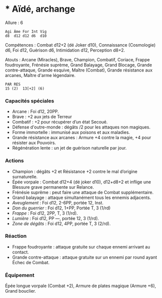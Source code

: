 # * Aïdé, archange

Allure : 6

	Agi	Âme	For	Int	Vig
	d8	d12	d12	d6	d10

Compétences : Combat d12+2 (dé Joker d10), Connaissance (Cosmologie) d6, Foi d12, Guérison d6, Intimidation d12, Perception d8+2.

Atouts : Arcane (Miracles), Brave, Champion, Combatif, Coriace, Frappe foudroyante, Frénésie suprème, Grand Balayage, Grand Blocage, Grande contre-attaque, Grande esquive, Maître (Combat), Grande résistance aux arcanes, Maître d'arme légendaire.

	PAR	RES
	15 (2)	13[+2] (6)

### Capacités spéciales
- Arcane : Foi d12, 20PP.
- Brave : +2 aux jets de Terreur
- Combatif : +2 pour récupérer d’un état Secoué.
- Défense d'outre-monde : dégâts /2 pour les attaques non magiques.
- Forme immortelle : immunisé aux poisons et aux maladies.
- Grande résistance aux arcanes : Armure +4 contre la magie, +4 pour résister aux Pouvoirs.
- Régénération lente : un jet de guérison naturelle par jour.

### Actions
- Champion : dégâts +2 et Résistance +2 contre le mal d’origine surnaturelle.
- Épée vorpale : Combat d12+4 (dé joker d10), d12+d8+2 et inflige une Blessure grave permanente sur Relance.
- Frénésie suprême : peut faire une attaque de Combat supplémentaire.
- Grand balayage : attaque simultanément tous les ennemis adjacents.
- _Aveuglement_ : Foi d12, 2-6PP, portée 12, Inst.
- _Don du guerrier_ : Foi d12, 1+PP, Portée T, 3 (1/rd)
- _Frappe_ : Foi d12, 2PP, T, 3 (1/rd).
- _Lumière_ : Foi d12, PP —, portée 12, 3 (1/rd).
- _Zone de dégâts_ : Foi d12, 4PP, portée T, 3 (2/rd).

### Réaction
- Frappe foudroyante : attaque gratuite sur chaque ennemi arrivant au contact.
- Grande contre-attaque : attaque gratuite sur un ennemi par round ayant Échec de Combat.

### Équipement

Épée longue vorpale (Combat +2), Armure de plates magique (Armure +6), Grand bouclier.
